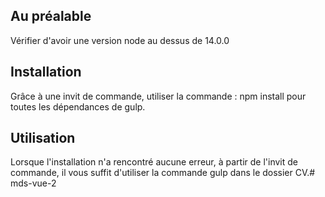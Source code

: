 ## Au préalable
Vérifier d'avoir une version node au dessus de 14.0.0

## Installation
Grâce à une invit de commande, utiliser la commande : npm install pour toutes les dépendances de gulp.

## Utilisation
Lorsque l'installation n'a rencontré aucune erreur, à partir de l'invit de commande, il vous suffit d'utiliser la commande gulp dans le dossier CV.# mds-vue-2
